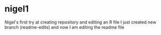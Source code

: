 # nigel1
Nigel's first try at creating repository and editing an R file
I just created new branch (readme-edits) and now I am editing the readme file
